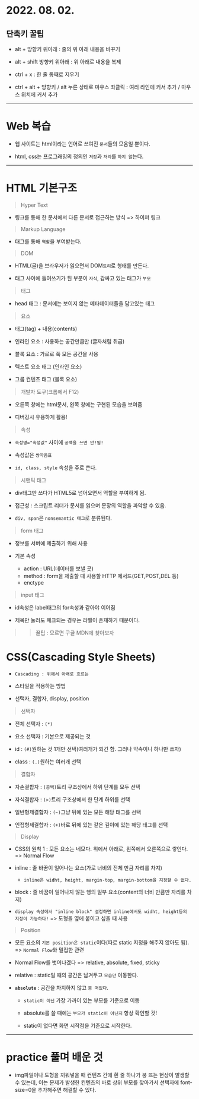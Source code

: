 # 2022. 08. 02.

## 단축키 꿀팁

- alt + 방향키 위아래 : 줄의 위 아래 내용을 바꾸기
  
- alt + shift 방향키 위아래 : 위 아래로 내용을 복제
  
- ctrl + x : 한 줄 통째로 지우기

- ctrl + alt + 방향키 / alt 누른 상태로 마우스 좌클릭 : 여러 라인에 커서 추가 / 마우스 위치에 커서 추가

---

# Web 복습

- 웹 사이트는 html이라는 언어로 쓰여진 `문서`들의 모음일 뿐이다.

- html, css는 프로그래밍의 정의인 `저장`과 `처리`를 `하지 않`는다.

---

# HTML 기본구조

> Hyper Text

- 링크를 통해 한 문서에서 다른 문서로 접근하는 방식 => 하이퍼 링크

> Markup Language

- 태그를 통해 `역할`을 부여받는다.

> DOM

- HTML(글)을 브라우저가 읽으면서 DOM`트리`로 형태를 만든다.

- 태그 사이에 들여쓰기가 된 부분이 `자식`, 감싸고 있는 태그가 `부모`

> 태그

- head 태그 : 문서에는 보이지 않는 메타데이터들을 담고있는 태그

> 요소

- 태그(tag) + 내용(contents)

- 인라인 요소 : 사용하는 공간만큼만 (글자처럼 취급)

- 블록 요소 : 가로로 쭉 모든 공간을 사용
  
- 텍스트 요소 태그 (인라인 요소)

- 그룹 컨텐츠 태그 (블록 요소)

> 개발자 도구(크롬에서 F12)

- 오른쪽 창에는 html문서, 왼쪽 창에는 구현된 모습을 보여줌

- 디버깅시 유용하게 활용!

> 속성

- `속성명="속성값"` 사이에 `공백을 쓰면 안!됨!`

- 속성값은 `쌍따옴표`

- `id, class, style` 속성을 주로 쓴다.

> 시맨틱 태그

- div태그만 쓰다가 HTML5로 넘어오면서 역할을 부여하게 됨.

- 접근성 : 스크립트 리더가 문서를 읽으며 문장의 역할을 파악할 수 있음.

- `div, span`은 `nonsemantic 태그`로 분류된다.

> form 태그

- 정보를 서버에 제출하기 위해 사용

- 기본 속성

  - action : URL(데이터를 보낼 곳)
  - method : form을 제출할 때 사용할 HTTP 메서드(GET,POST,DEL 등)
  - enctype

> input 태그

- id속성은 label태그의 for속성과 같아야 이어짐

- 제목만 눌러도 체크되는 경우는 라벨이 존재하기 때문이다.

>> 꿀팁 : 모르면 구글 MDN에 찾아보자

# CSS(Cascading Style Sheets)

- `Cascading : 위에서 아래로 흐르는`

- 스타일을 적용하는 방법
  
- 선택자, 결합자, display, position

> 선택자

- 전체 선택자 : `(*)`

- 요소 선택자 : 기본으로 제공되는 것

- id : `(#)`원하는 것 1개만 선택(여러개가 되긴 함. 그러나 약속이니 하나만 쓰자)

- class : `(.)`원하는 여러개 선택

> 결합자

- 자손결합자 : `(공백)`트리 구조상에서 하위 단계를 모두 선택

- 자식결합자 : `(>)`트리 구조상에서 한 단계 하위를 선택
  
- 일반형제결합자 : `(~)`그냥 뒤에 있는 모든 해당 태그를 선택

- 인접형제결합자 : `(+)`바로 뒤에 있는 같은 깊이에 있는 해당 태그를 선택

> Display

- CSS의 원칙 1 : 모든 요소는 네모다. 위에서 아래로, 왼쪽에서 오른쪽으로 쌓인다. => Normal Flow

- inline : 줄 바꿈이 일어나는 요소(가로 너비의 전체 만큼 자리를 차지)
  
  - `inline은 widht, height, margin-top, margin-bottom을 지정할 수 없다.`

- block : 줄 바꿈이 일어나지 않는 행의 일부 요소(content의 너비 만큼만 자리를 차지)

- `display 속성에서 "inline block" 설정하면 inline에서도 widht, height등의 지정이 가능하다!` => 도형을 옆에 붙이고 싶을 때 사용

> Position

- 모든 요소의 `기본 position은 static`이다(따로 static 지정을 해주지 않아도 됨). => `Normal Flow`와 밀접한 관련

- Normal Flow를 벗어나겠다 => relative, absolute, fixed, sticky

- relative : static일 때의 공간은 남겨두고 `모습만` 이동한다.

- **`absolute`** : 공간을 차지하지 않고 `붕 떠있다`.

  - `static이 아닌` 가장 가까이 있는 부모를 기준으로 이동

  - absolute를 쓸 때에는 `부모가 static이 아닌지` 항상 확인할 것!

  - static이 없다면 화면 시작점을 기준으로 시작한다.

---

# practice 풀며 배운 것

- img파일이나 도형을 끼워넣을 때 컨텐츠 간에 흰 줄 하나가 붕 뜨는 현상이 발생할 수 있는데, 이는 문제가 발생한 컨텐츠의 바로 상위 부모를 찾아가서 선택자에 font-size=0을 추가해주면 해결할 수 있다.






